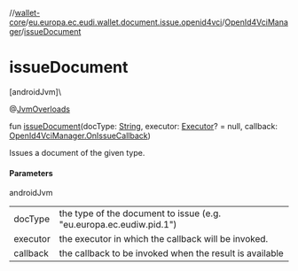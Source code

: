 //[wallet-core](../../../index.md)/[eu.europa.ec.eudi.wallet.document.issue.openid4vci](../index.md)/[OpenId4VciManager](index.md)/[issueDocument](issue-document.md)

# issueDocument

[androidJvm]\

@[JvmOverloads](https://kotlinlang.org/api/latest/jvm/stdlib/kotlin.jvm/-jvm-overloads/index.html)

fun [issueDocument](issue-document.md)(docType: [String](https://kotlinlang.org/api/latest/jvm/stdlib/kotlin/-string/index.html), executor: [Executor](https://developer.android.com/reference/kotlin/java/util/concurrent/Executor.html)? = null, callback: [OpenId4VciManager.OnIssueCallback](-on-issue-callback/index.md))

Issues a document of the given type.

#### Parameters

androidJvm

| | |
|---|---|
| docType | the type of the document to issue (e.g. &quot;eu.europa.ec.eudiw.pid.1&quot;) |
| executor | the executor in which the callback will be invoked. |
| callback | the callback to be invoked when the result is available |
